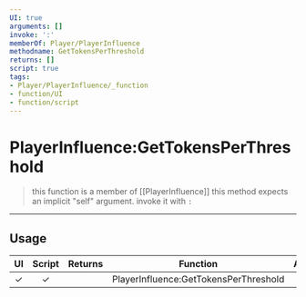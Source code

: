 ```yaml
---
UI: true
arguments: []
invoke: ':'
memberOf: Player/PlayerInfluence
methodname: GetTokensPerThreshold
returns: []
script: true
tags:
- Player/PlayerInfluence/_function
- function/UI
- function/script
---
```

# PlayerInfluence:GetTokensPerThreshold
> this function is a member of [[PlayerInfluence]]
> this method expects an implicit "self" argument. invoke it with `:`
-----
## Usage
|  UI | Script | Returns | Function | Arguments |
|:---:|:------:|-------:|:--------:|:---------|
|✓|✓||PlayerInfluence:GetTokensPerThreshold||

